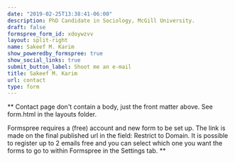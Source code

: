 ```yaml
---
date: "2019-02-25T13:38:41-06:00"
description: PhD Candidate in Sociology, McGill University.
draft: false
formspree_form_id: xdoywzvv
layout: split-right
name: Sakeef M. Karim
show_poweredby_formspree: true
show_social_links: true
submit_button_label: Shoot me an e-mail
title: Sakeef M. Karim
url: contact
type: form
---
```


** Contact page don't contain a body, just the front matter above.
See form.html in the layouts folder.

Formspree requires a (free) account and new form to be set up. The link is made on the final published url in the field: Restrict to Domain. It is possible to register up to 2 emails free and you can select which one you want the forms to go to within Formspree in the Settings tab.
**
